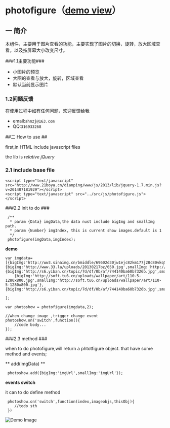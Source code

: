 photofigure（**[demo view](http://htmlpreview.github.io/?https://github.com/robinma/photofigure/blob/master/demo/demo_test.html)**）
===========

## 一 简介 ##

本组件，主要用于图片查看的功能，主要实现了图片的切换，旋转，放大区域查看，以及按屏幕大小改变尺寸。

###1.1主要功能###
- 小图片的预览
- 大图的查看与放大，旋转，区域查看
- 默认当前显示图片

### 1.2问题反馈

在使用过程中如有任何问题，欢迎反馈给我

- email:`ahmzj@163.com`
- QQ:`316933268`



##二 How to use ##

first,in HTML include javascript files

the lib is *relative jQuery*

### 2.1 include base file
    
    <script type="text/javascript" src="http://www.21boya.cn/dianping/www/js/2013/lib/jquery-1.7.min.js?v=201407181929"></script>
    <script type="text/javascript" src="../src/js/photofigure.js"></script>
    
###2.2 init to do ###

     /**
      * param {Data} imgData,the data nust include bigImg and smallImg path.
      * param {Number} imgIndex, this is current show images.default is 1
      */
     photofigure(imgData,imgIndex);   
     
**demo**

    var imgdata=[{bigImg:'http://ww3.sinaimg.cn/bmiddle/69602d30jw1ejc82km177j20c80vkq5r.jpg',smallImg:'http://ww3.sinaimg.cn/bmiddle/69602d30jw1ejc82km177j20c80vkq5r.jpg'},{bigImg:'http://www.33.la/uploads/20130217bz/650.jpg',smallImg:'http://www.33.la/uploads/20130217bz/650.jpg'},{bigImg:'http://s6.yiban.cn/topic/7d/df/0b/af/744140ba60b7326b.jpg',smallImg:'http://s6.yiban.cn/topic/7d/df/0b/af/744140ba60b7326b.jpg'},
		{bigImg:'http://soft.tu6.cn/uploads/wallpaper/art/110-5-1280x800.jpg',smallImg:'http://soft.tu6.cn/uploads/wallpaper/art/110-5-1280x800.jpg'},{bigImg:'http://s6.yiban.cn/topic/7d/df/0b/af/744140ba60b7326b.jpg',smallImg:'http://s6.yiban.cn/topic/7d/df/0b/af/744140ba60b7326b.jpg'},
		
	];
	
	var photoshow = photofigure(imgdata,2);
	
	//when change image ,trigger change event
    photoshow.on('switch',function(){
    	//code body...
    });
   
   
###2.3 method ###
 
 when to do photofigure,will return a phtotfigure object.
 that have some method and events;
 
 ** add(imgData) **
 
     photoshow.add({bigImg:'imgUrl',smallImg:'imgUrl'}); 
     
**events switch**

it can to do define method
 
     photoshow.on('switch',function(index,imageobjs,thisObj){
     	//todo sth
     })  

![Demo Image](https://raw.githubusercontent.com/robinma/photofigure/master/src/images/demo.jpg)
